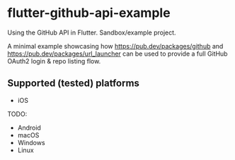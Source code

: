 # flutter-github-api-example

Using the GitHub API in Flutter. Sandbox/example project.

A minimal example showcasing how https://pub.dev/packages/github and https://pub.dev/packages/url_launcher can be used to provide a full GitHub OAuth2 login & repo listing flow.

## Supported (tested) platforms

- iOS

TODO:

- Android
- macOS
- Windows
- Linux

